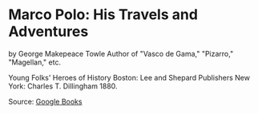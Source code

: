# Marco Polo: His Travels and Adventures

by George Makepeace Towle
 Author of "Vasco de Gama," "Pizarro," "Magellan," etc.

Young Folks' Heroes of History
Boston: Lee and Shepard Publishers
New York: Charles T. Dillingham 1880.

Source: [Google Books](https://books.google.com/books?id=NJ4YAAAAYAAJ&printsec=frontcover&dq=marco+polo+towle&hl=en&sa=X&ved=0ahUKEwjCzcqDtfbQAhWFllQKHRhvBe4Q6AEIJzAA#v=onepage&q=marco%20polo%20towle&f=false)


